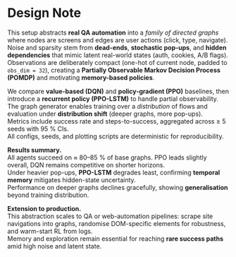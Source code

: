 # Design Note

This setup abstracts **real QA automation** into a *family of directed graphs* where nodes are screens and edges are user actions (click, type, navigate).  
Noise and sparsity stem from **dead-ends**, **stochastic pop-ups**, and **hidden dependencies** that mimic latent real-world states (auth, cookies, A/B flags).  
Observations are deliberately compact (one-hot of current node, padded to `obs_dim = 32`), creating a **Partially Observable Markov Decision Process (POMDP)** and motivating **memory-based policies**.

We compare **value-based (DQN)** and **policy-gradient (PPO)** baselines, then introduce a **recurrent policy (PPO-LSTM)** to handle partial observability.  
The graph generator enables training over a *distribution* of flows and evaluation under **distribution shift** (deeper graphs, more pop-ups).  
Metrics include success rate and steps-to-success, aggregated across ≥ 5 seeds with 95 % CIs.  
All configs, seeds, and plotting scripts are deterministic for reproducibility.

**Results summary.**  
All agents succeed on ≈ 80–85 % of base graphs. PPO leads slightly overall, DQN remains competitive on shorter horizons.  
Under heavier pop-ups, **PPO-LSTM** degrades least, confirming **temporal memory** mitigates hidden-state uncertainty.  
Performance on deeper graphs declines gracefully, showing **generalisation** beyond training distribution.

**Extension to production.**  
This abstraction scales to QA or web-automation pipelines: scrape site navigations into graphs, randomise DOM-specific elements for robustness, and warm-start RL from logs.  
Memory and exploration remain essential for reaching **rare success paths** amid high noise and latent state.